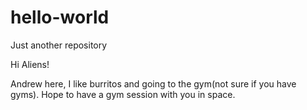 # hello-world
Just another repository

Hi Aliens!

Andrew here, I like burritos and going to the gym(not sure if you have gyms).
Hope to have a gym session with you in space.
